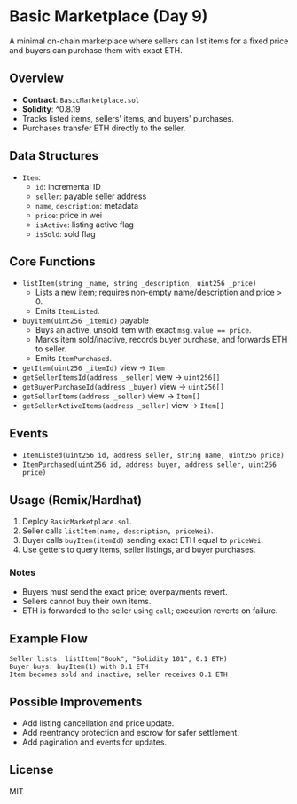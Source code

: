 # Basic Marketplace (Day 9)

A minimal on-chain marketplace where sellers can list items for a fixed price and buyers can purchase them with exact ETH.

## Overview
- **Contract**: `BasicMarketplace.sol`
- **Solidity**: ^0.8.19
- Tracks listed items, sellers' items, and buyers' purchases.
- Purchases transfer ETH directly to the seller.

## Data Structures
- `Item`:
  - `id`: incremental ID
  - `seller`: payable seller address
  - `name`, `description`: metadata
  - `price`: price in wei
  - `isActive`: listing active flag
  - `isSold`: sold flag

## Core Functions
- `listItem(string _name, string _description, uint256 _price)`
  - Lists a new item; requires non-empty name/description and price > 0.
  - Emits `ItemListed`.
- `buyItem(uint256 _itemId)` payable
  - Buys an active, unsold item with exact `msg.value == price`.
  - Marks item sold/inactive, records buyer purchase, and forwards ETH to seller.
  - Emits `ItemPurchased`.
- `getItem(uint256 _itemId)` view → `Item`
- `getSellerItemsId(address _seller)` view → `uint256[]`
- `getBuyerPurchaseId(address _buyer)` view → `uint256[]`
- `getSellerItems(address _seller)` view → `Item[]`
- `getSellerActiveItems(address _seller)` view → `Item[]`

## Events
- `ItemListed(uint256 id, address seller, string name, uint256 price)`
- `ItemPurchased(uint256 id, address buyer, address seller, uint256 price)`

## Usage (Remix/Hardhat)
1. Deploy `BasicMarketplace.sol`.
2. Seller calls `listItem(name, description, priceWei)`.
3. Buyer calls `buyItem(itemId)` sending exact ETH equal to `priceWei`.
4. Use getters to query items, seller listings, and buyer purchases.

### Notes
- Buyers must send the exact price; overpayments revert.
- Sellers cannot buy their own items.
- ETH is forwarded to the seller using `call`; execution reverts on failure.

## Example Flow
```text
Seller lists: listItem("Book", "Solidity 101", 0.1 ETH)
Buyer buys: buyItem(1) with 0.1 ETH
Item becomes sold and inactive; seller receives 0.1 ETH
```

## Possible Improvements
- Add listing cancellation and price update.
- Add reentrancy protection and escrow for safer settlement.
- Add pagination and events for updates.

## License
MIT
